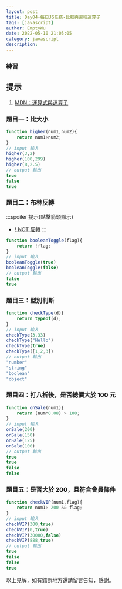 ```yaml
---
layout: post
title: Day04-每日JS任務-比較與邏輯運算子
tags: [javascript]
author: EmptyWu
date: 2022-05-10 21:05:05
category: javascript
description:
---
```



### 練習
## 提示
1. [MDN：運算式與運算子](https://developer.mozilla.org/zh-TW/docs/Web/JavaScript/Guide/Expressions_and_Operators)

<!--more-->
### 題目一：比大小
```JavaScript
function higher(num1,num2){
    return num1>num2;
}
// input 輸入
higher(3,2)
higher(100,299)
higher(8,2.5)
// output 輸出
true
false
true
```

### 題目二：布林反轉
:::spoiler 提示(點擊箭頭顯示)
* [! NOT 反轉](https://developer.mozilla.org/zh-TW/docs/Web/JavaScript/Guide/Expressions_and_Operators#%E9%82%8F%E8%BC%AF%E9%81%8B%E7%AE%97%E5%AD%90)
:::
```JavaScript
function booleanToggle(flag){
    return !flag;
}
// input 輸入
booleanToggle(true)
booleanToggle(false)
// output 輸出
false
true
```

### 題目三：型別判斷
```JavaScript
function checkType(d){
    return typeof(d);
}
// input 輸入
checkType(3.33)
checkType("Hello")
checkType(true)
checkType([1,2,3])
// output 輸出
"number"
"string"
"boolean"
"object"
```

### 題目四：打八折後，是否總價大於 100 元

```JavaScript
function onSale(num1){
    return (num*0.08) > 100;
}
// input 輸入
onSale(200)
onSale(150)
onSale(125)
onSale(100)
// output 輸出
true
true
false
false
```


### 題目五：是否大於 200，且符合會員條件
```JavaScript
function checkVIP(num1,flag){
    return num1> 200 && flag;
}
// input 輸入
checkVIP(300,true)
checkVIP(0,true)
checkVIP(30000,false)
checkVIP(888,true)
// output 輸出
true
false
false
true
```

以上見解，如有錯誤地方還請留言告知，感謝。